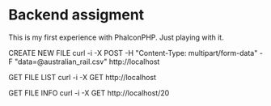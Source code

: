 # Backend assigment
This is my first experience with PhalconPHP. Just playing with it.


CREATE NEW FILE
curl -i -X POST -H "Content-Type: multipart/form-data" -F "data=@australian_rail.csv" http://localhost

GET FILE LIST
curl -i -X GET http://localhost

GET FILE INFO
curl -i -X GET http://localhost/20


